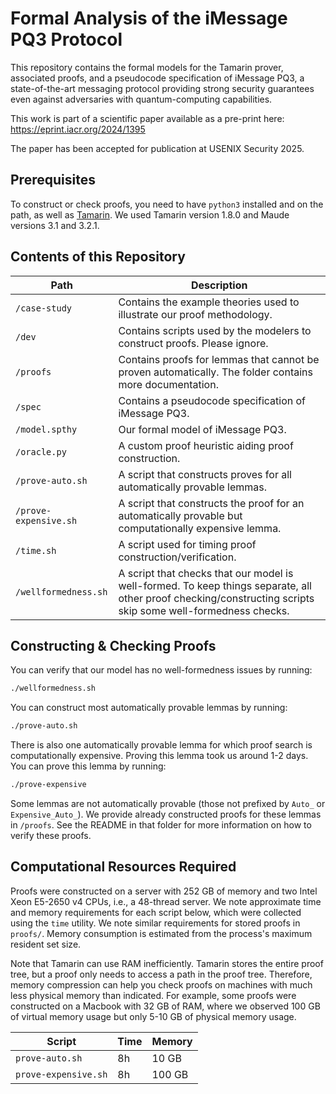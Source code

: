 # Formal Analysis of the iMessage PQ3 Protocol

This repository contains the formal models for the Tamarin prover, associated proofs, and a pseudocode specification of iMessage PQ3, a state-of-the-art messaging protocol providing strong security guarantees even against adversaries with quantum-computing capabilities.

This work is part of a scientific paper available as a pre-print here: https://eprint.iacr.org/2024/1395

The paper has been accepted for publication at USENIX Security 2025.

## Prerequisites

To construct or check proofs, you need to have `python3` installed and on the path, as well as [Tamarin](https://tamarin-prover.com/manual/master/book/002_installation.html).
We used Tamarin version 1.8.0 and Maude versions 3.1 and 3.2.1.

## Contents of this Repository

| Path | Description |
|---|---|
| `/case-study`| Contains the example theories used to illustrate our proof methodology. |
| `/dev` | Contains scripts used by the modelers to construct proofs. Please ignore. |
| `/proofs` | Contains proofs for lemmas that cannot be proven automatically. The folder contains more documentation. |
| `/spec` | Contains a pseudocode specification of iMessage PQ3. |
| `/model.spthy` | Our formal model of iMessage PQ3. |
| `/oracle.py` | A custom proof heuristic aiding proof construction. |
| `/prove-auto.sh` | A script that constructs proves for all automatically provable lemmas. |
| `/prove-expensive.sh` | A script that constructs the proof for an automatically provable but computationally expensive lemma. |
| `/time.sh` | A script used for timing proof construction/verification. |
| `/wellformedness.sh` | A script that checks that our model is well-formed. To keep things separate, all other proof checking/constructing scripts skip some well-formedness checks. |

## Constructing & Checking Proofs

You can verify that our model has no well-formedness issues by running:

```sh
./wellformedness.sh
```

You can construct most automatically provable lemmas by running:
```sh
./prove-auto.sh
```

There is also one automatically provable lemma for which proof search is computationally expensive.
Proving this lemma took us around 1-2 days.
You can prove this lemma by running:
```sh
./prove-expensive
```

Some lemmas are not automatically provable (those not prefixed by `Auto_` or `Expensive_Auto_`).
We provide already constructed proofs for these lemmas in `/proofs`.
See the README in that folder for more information on how to verify these proofs.

## Computational Resources Required

Proofs were constructed on a server with 252 GB of memory and two Intel Xeon E5-2650 v4 CPUs, i.e., a 48-thread server.
We note approximate time and memory requirements for each script below, which were collected using the `time` utility.
We note similar requirements for stored proofs in `proofs/`.
Memory consumption is estimated from the process's maximum resident set size.

Note that Tamarin can use RAM inefficiently.
Tamarin stores the entire proof tree, but a proof only needs to access a path in the proof tree.
Therefore, memory compression can help you check proofs on machines with much less physical memory than indicated.
For example, some proofs were constructed on a Macbook with 32 GB of RAM, where we observed 100 GB of virtual memory usage but only 5-10 GB of physical memory usage.

| Script | Time | Memory |
| ------ | ---- | ------ |
| `prove-auto.sh` | 8h | 10 GB |
| `prove-expensive.sh` | 8h | 100 GB |
